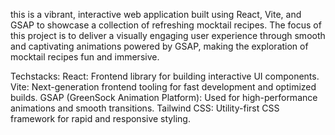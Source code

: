this is a vibrant, interactive web application built using React, Vite, and GSAP to showcase a collection of refreshing mocktail recipes. The focus of this project is to deliver a visually engaging user experience through smooth and captivating animations powered by GSAP, making the exploration of mocktail recipes fun and immersive.

Techstacks:
React: Frontend library for building interactive UI components.
Vite: Next-generation frontend tooling for fast development and optimized builds.
GSAP (GreenSock Animation Platform): Used for high-performance animations and smooth transitions.
Tailwind CSS: Utility-first CSS framework for rapid and responsive styling.
